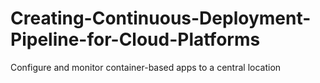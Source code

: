 # Creating-Continuous-Deployment-Pipeline-for-Cloud-Platforms
Configure and monitor container-based apps to a central location
